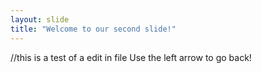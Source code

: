 ```yaml
---
layout: slide
title: "Welcome to our second slide!"
---
```

//this is a test of a edit in file
Use the left arrow to go back!
